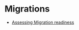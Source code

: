 # Migrations

- [Assessing Migration readiness](../docs/sre-platform-devops/check-lists/assessing-migration-readiness.md)
